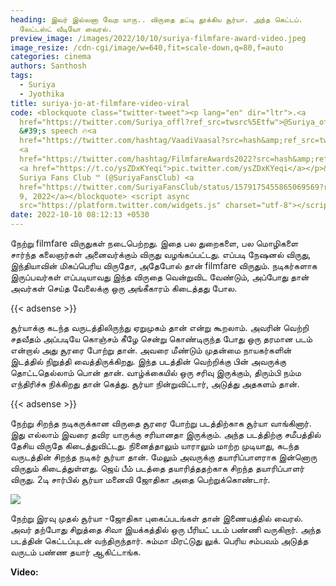 ```yaml
---
heading: இவர் இல்லனா வேற யாரு.. விருதை தட்டி தூக்கிய சூர்யா. அந்த கெட்டப்.
  லேட்டஸ்ட் வீடியோ வைரல்.
preview_image: /images/2022/10/10/suriya-filmfare-award-video.jpeg
image_resize: /cdn-cgi/image/w=640,fit=scale-down,q=80,f=auto
categories: cinema
authors: Santhosh
tags:
  - Suriya
  - Jyothika
title: suriya-jo-at-filmfare-video-viral
code: <blockquote class="twitter-tweet"><p lang="en" dir="ltr">.<a
  href="https://twitter.com/Suriya_offl?ref_src=twsrc%5Etfw">@Suriya_offl</a>
  &#39;s speech 🔥<a
  href="https://twitter.com/hashtag/VaadiVaasal?src=hash&amp;ref_src=twsrc%5Etfw">#VaadiVaasal</a>
  <a
  href="https://twitter.com/hashtag/FilmfareAwards2022?src=hash&amp;ref_src=twsrc%5Etfw">#FilmfareAwards2022</a>
  <a href="https://t.co/ysZDxKYeqi">pic.twitter.com/ysZDxKYeqi</a></p>&mdash;
  Suriya Fans Club ™ (@SuriyaFansClub) <a
  href="https://twitter.com/SuriyaFansClub/status/1579175455865069569?ref_src=twsrc%5Etfw">October
  9, 2022</a></blockquote> <script async
  src="https://platform.twitter.com/widgets.js" charset="utf-8"></script>
date: 2022-10-10 08:12:13 +0530
---
```

நேற்று filmfare விருதுகள் நடைபெற்றது. இதை பல துறைகளை, பல மொழிகளை சார்ந்த கலைஞர்கள் அனைவர்க்கும் விருது வழங்கப்பட்டது. எப்படி நேஷனல் விருது, இந்தியாவின் மிகப்பெரிய விருதோ, அதேபோல் தான் filmfare விருதும். நடிகர்களாக இருப்பவர்கள் எப்படியாவது இந்த விருதை வென்றுவிட வேண்டும், அப்போது தான் அவர்கள் செய்த வேலைக்கு ஒரு அங்கீகாரம் கிடைத்தது போல.

{{< adsense >}}

சூர்யாக்கு கடந்த வருடத்திலிருந்து ஏறுமுகம் தான் என்று கூறலாம். அவரின் வெற்றி சதவீதம் அப்படியே கொஞ்சம் கீழே சென்று கொண்டிருந்த போது ஒரு தரமான படம் என்றால் அது சூரரை போற்று தான். அவரை மீண்டும் முதன்மை நாயகர்களின் இடத்தில் நிறுத்தி வைத்திருக்கிறது. இந்த படத்தின் வெற்றிக்கு பின் அவருக்கு தொட்டதெல்லாம் பொன் தான். வாழ்க்கையில் ஒரு சரிவு இருக்கும், திரும்பி நம்ம எந்திரிச்சு நிக்கிறது தான் கெத்து. சூர்யா நின்றுவிட்டார், அடுத்து அதகளம் தான்.

{{< adsense >}}

நேற்று சிறந்த நடிகருக்கான விருதை சூரரை போற்று படத்திற்காக சூர்யா வாங்கினார். இது எல்லாம் இவரை தவிர யாருக்கு சரியானதா இருக்கும். அந்த படத்திற்கு சமீபத்தில் தேசிய விருதே கிடைத்துவிட்டது. நினைத்தாலும் யாராலும் மாற்ற முடியாது, கடந்த வருடத்தின் சிறந்த நடிகர் சூர்யா தான். மேலும் அவருக்கு தயாரிப்பாளராக இன்னொரு விருதும் கிடைத்துள்ளது. ஜெய் பீம் படத்தை தயாரித்ததற்காக சிறந்த தயாரிப்பாளர் விருது. 2டி சார்பில் சூர்யா மனைவி ஜோதிகா அதை பெற்றுக்கொண்டார்.

![](/images/2022/10/10/suriya-jothika-award.jpeg)

நேற்று இரவு முதல் சூர்யா -ஜோதிகா புகைப்படங்கள் தான் இணையத்தில் வைரல். அவர் தற்போது சிறுத்தை சிவா இயக்கத்தில் ஒரு பீரியட் படம் பண்ணி வருகிறார். அந்த படத்தின் கெட்டப்புடன் வந்திருந்தார். சும்மா மிரட்டுது லுக். பெரிய சம்பவம் அடுத்த வருடம் பண்ண தயார் ஆகிட்டாங்க. 

**Video:**